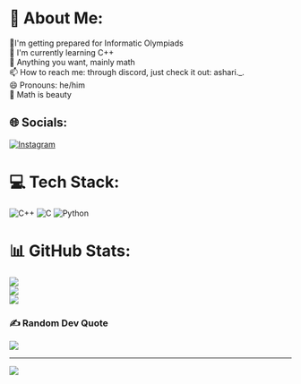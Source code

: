# 💫 About Me:
🏅I'm getting prepared for Informatic Olympiads<br>🌱 I'm currently learning C++<br>💬 Anything you want, mainly math<br>📫 How to reach me: through discord, just check it out: ashari._.<br>😄 Pronouns: he/him<br>💫 Math is beauty


## 🌐 Socials:
[![Instagram](https://img.shields.io/badge/Instagram-%23E4405F.svg?logo=Instagram&logoColor=white)](https://instagram.com/vitorash) 

# 💻 Tech Stack:
![C++](https://img.shields.io/badge/c++-%2300599C.svg?style=flat&logo=c%2B%2B&logoColor=white) ![C](https://img.shields.io/badge/c-%2300599C.svg?style=flat&logo=c&logoColor=white) ![Python](https://img.shields.io/badge/python-3670A0?style=flat&logo=python&logoColor=ffdd54)
# 📊 GitHub Stats:
![](https://github-readme-stats.vercel.app/api?username=vitor-ash&theme=dark&hide_border=false&include_all_commits=false&count_private=false)<br/>
![](https://nirzak-streak-stats.vercel.app/?user=vitor-ash&theme=dark&hide_border=false)<br/>
![](https://github-readme-stats.vercel.app/api/top-langs/?username=vitor-ash&theme=dark&hide_border=false&include_all_commits=false&count_private=false&layout=compact)

### ✍️ Random Dev Quote
![](https://quotes-github-readme.vercel.app/api?type=horizontal&theme=radical)

---
[![](https://visitcount.itsvg.in/api?id=vitor-ash&icon=0&color=0)](https://visitcount.itsvg.in)

<!-- Proudly created with GPRM ( https://gprm.itsvg.in ) -->
